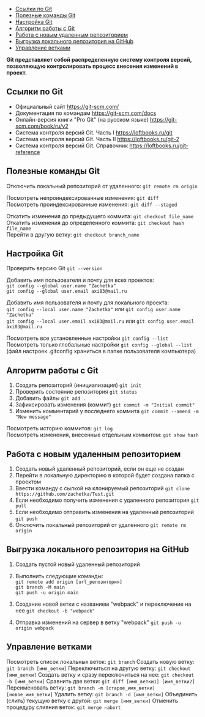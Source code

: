 - [Ссылки по Git](#ссылки-по-git)
- [Полезные команды Git](#полезные-команды-git)
- [Настройка Git](#настройка-git)
- [Алгоритм работы c Git](#алгоритм-работы-c-git)
- [Работа с новым удаленным репозиторием](#работа-с-новым-удаленным-репозиторием)
- [Выгрузка локального репозитория на GitHub](#выгрузка-локального-репозитория-на-github)
- [Управление ветками](#управление-ветками)

**Git представляет собой распределенную систему контроля версий, позволяющую контролировать процесс внесения изменений в проект.**

## Ссылки по Git
* Официальный сайт https://git-scm.com/ 
* Документация по командам https://git-scm.com/docs 
* Онлайн-версия книги "Pro Git" (на русском языке) https://git-scm.com/book/ru/v2
* Система контроля версий Git. Часть I https://loftbooks.ru/git
* Система контроля версий Git. Часть II https://loftbooks.ru/git-2
* Система контроля версий Git. Справочник https://loftbooks.ru/git-reference

## Полезные команды Git
Отключить локальный репозиторий от удаленного: `git remote rm origin`  

Посмотреть непроиндексированные изменения: `git diff`  
Посмотреть проиндексированные изменения: `git diff --staged`  

Откатить изменения до предыдущего коммита: `git checkout file_name`   
Откатить изменения до определенного коммита: `git checkout hash file_name`  
Перейти в другую ветку: `git checkout branch_name`   

## Настройка Git

Проверить версию Git `git --version`  

Добавить имя пользователя и почту для всех проектов:  
`git config --global user.name "Zachetka"`  
`git config --global user.email axi83@mail.ru`

Добавить имя пользователя и почту для локального проекта:  
`git config --local user.name "Zachetka"` или `git config user.name "Zachetka"`    
`git config --local user.email axi83@mail.ru` или `git config user.email axi83@mail.ru`  

Посмотреть все установленные настройки `git config --list`  
Посмотреть только глобальные настройки `git config --global --list`  
(файл настроек .gitconfig храниться в папке пользователя компьютера)

## Алгоритм работы c Git

1. Создать репозиторий (инициализация) `git init`
2. Проверить состояние репозитория `git status`   	
3. Добавить файлы `git add .` 
4. Зафиксировать изменения (коммит) `git commit -m "Initial commit"`
5. Изменить комментарий у последнего коммита `git commit --amend -m "New message"`

Посмотреть историю коммитов: `git log`  
Посмотреть изменения, внесенные отдельным коммитом: `git show hash` 

## Работа с новым удаленным репозиторием
1. Создать новый удаленный репозиторий, если он еще не создан
2. Перейти в локальную директорию в которой будет создана папка с проектом
3. Ввести команду с сылкой на клонируемый репозиторий `git clone https://github.com/zachetka/Test.git`
4. Если необходимо получить изменения с удаленного репозитория `git pull`
5. Если необходимо отправить изменения на удаленный репозиторий `git push`	
6. Отключить локальный репозиторий от удаленного `git remote rm origin`

## Выгрузка локального репозитория на GitHub
1. Создать пустой новый удаленный репозиторий
2. Выполнить следующие команды:  
`git remote add origin [url_репозитория]`  
`git branch -M main`   
`git push -u origin main`  


4. Создание новой ветки с названием "webpack" и переключение на нее `git checkout -b "webpack"`	
6. Отправка изменений на сервер в ветку "webpack" `git push -u origin webpack`

## Управление ветками
Посмотреть список локальных веток: `git branch`
Создать новую ветку: `git branch [имя_ветки]`
Переключиться на другую ветку: `git checkout [имя_ветки]`
Создать ветку и сразу переключиться на нее: `git checkout -b [имя_ветки]`
Сравнить две ветки: `git diff [имя_ветки1] [имя_ветки2]`
Переименовать ветку: `git branch -m [старое_имя_ветки] [новое_имя_ветки]`
Удалить ветку: `git branch -d [имя_ветки]`
Объединить (слить) текущую ветку с другой: `git merge [имя_ветки]`
Отменить процедуру слияния веток: `git merge –abort`
